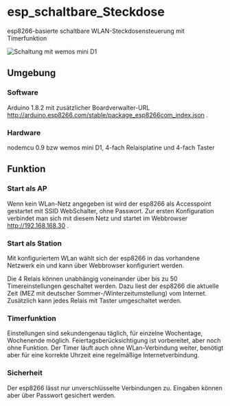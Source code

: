 # esp_schaltbare_Steckdose
esp8266-basierte schaltbare WLAN-Steckdosensteuerung mit Timerfunktion

![Schaltung mit wemos mini D1](../../fritzing/wemos.png)

## Umgebung
### Software
Arduino 1.8.2 mit zusätzlicher Boardverwalter-URL http://arduino.esp8266.com/stable/package_esp8266com_index.json .
### Hardware
nodemcu 0.9 bzw wemos mini D1, 4-fach Relaisplatine und 4-fach Taster

## Funktion
### Start als AP
Wenn kein WLan-Netz angegeben ist wird der esp8266 als Accesspoint gestartet mit SSID WebSchalter, ohne Passwort. Zur ersten Konfiguration verbindet man sich mit diesem Netz und startet im Webbrowser http://192.168.168.30 .
### Start als Station
Mit konfiguriertem WLan wählt sich der esp8266 in das vorhandene Netzwerk ein und kann über Webbrowser konfiguriert werden.

Die 4 Relais können unabhängig voneinander über bis zu 50 Timereinstellungen geschaltet werden. Dazu liest der esp8266 die aktuelle Zeit (MEZ mit deutscher Sommer-/Winterzeitumstellung) vom Internet. Zusätzlich kann jedes Relais mit Taster umgeschaltet werden.

### Timerfunktion
Einstellungen sind sekundengenau täglich, für einzelne Wochentage, Wochenende möglich. Feiertagsberücksichtigung ist vorbereitet, aber noch ohne Funktion. Der Timer läuft auch ohne WLan-Verbindung weiter, benötigt aber für eine korrekte Uhrzeit eine regelmäßige Internetverbindung.

### Sicherheit
Der esp8266 lässt nur unverschlüsselte Verbindungen zu. Eingaben können aber über Passwort gesichert werden.
